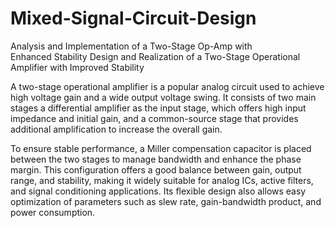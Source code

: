 # Mixed-Signal-Circuit-Design
Analysis and Implementation of a Two-Stage Op-Amp with Enhanced Stability
Design and Realization of a Two-Stage Operational Amplifier with Improved Stability

A two-stage operational amplifier is a popular analog circuit used to achieve high voltage gain and a wide output voltage swing. It consists of two main stages a differential amplifier as the input stage, which offers high input impedance and initial gain, and a common-source stage that provides additional amplification to increase the overall gain.

To ensure stable performance, a Miller compensation capacitor is placed between the two stages to manage bandwidth and enhance the phase margin. This configuration offers a good balance between gain, output range, and stability, making it widely suitable for analog ICs, active filters, and signal conditioning applications. Its flexible design also allows easy optimization of parameters such as slew rate, gain-bandwidth product, and power consumption.
